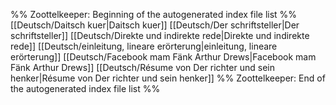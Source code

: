 %% Zoottelkeeper: Beginning of the autogenerated index file list  %%
 [[Deutsch/Daitsch kuer|Daitsch kuer]]
 [[Deutsch/Der schriftsteller|Der schriftsteller]]
 [[Deutsch/Direkte und indirekte rede|Direkte und indirekte rede]]
 [[Deutsch/einleitung, lineare erörterung|einleitung, lineare erörterung]]
 [[Deutsch/Facebook mam Fänk Arthur Drews|Facebook mam Fänk Arthur Drews]]
 [[Deutsch/Résume von Der richter und sein henker|Résume von Der richter und sein henker]]
%% Zoottelkeeper: End of the autogenerated index file list  %%
